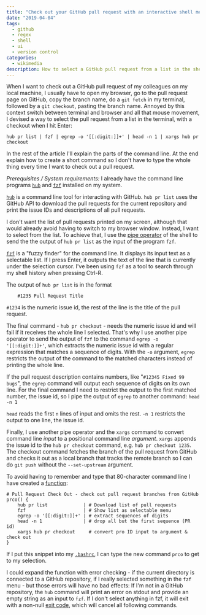 ```yaml
---
title: "Check out your GitHub pull request with an interactive shell menu"
date: "2019-04-04"
tags:
  - github
  - regex
  - shell
  - ui
  - version control
categories:
  - wikimedia
description: How to select a GitHub pull request from a list in the shell, with a checkout when you hit Enter
---
```


When I want to check out a GitHub pull request of my colleagues on my local machine, I usually have to open my browser, go to the pull request page on GitHub, copy the branch name, do a `git fetch` in my terminal, followed by a `git checkout`, pasting the branch name. Annoyed by this context switch between terminal and browser and all that mouse movement, I devised a way to select the pull request from a list in the terminal, with a checkout when I hit Enter:

```shell
hub pr list | fzf | egrep -o '[[:digit:]]+' | head -n 1 | xargs hub pr checkout
```

In the rest of the article I'll explain the parts of the command line. At the end explain how to create a short command so I don't have to type the whole thing every time I want to check out a pull request.

*Prerequisites / System requirements:* I already have the command line programs [`hub`][1] and [`fzf`][2] installed on my system.

[`hub`][1] is a command line tool for interacting with GitHub. `hub pr list` uses the GitHub API to download the pull requests for the current repository and print the issue IDs and descriptions of all pull requests.

I don't want the list of pull requests printed on my screen, although that would already avoid having to switch to my browser window. Instead, I want to select from the list. To achieve that, I use the [pipe operator](https://ryanstutorials.net/linuxtutorial/piping.php) of the shell to send the the output of `hub pr list` as the input of the program `fzf`.

[`fzf`][2] is a "fuzzy finder" for the command line. It displays its input text as a selectable list. If I press Enter, it outputs the text of the line that is currently under the selection cursor. I've been using `fzf` as a tool to search through my shell history when pressing Ctrl-R.

The output of `hub pr list` is in the format

```
    #1235 Pull Request Title
```

`#1234` is the numeric issue id, the rest of the line is the title of the pull request.

The final command - `hub pr checkout` - needs the numeric issue id and will fail if it receives the whole line I selected. That's why I use another pipe operator to send the output of `fzf` to the command `egrep -o '[[:digit:]]+'`, which extracts the numeric issue id with a regular expression that matches a sequence of digits. With the `-o` argument, `egrep` restricts the output of the command to the matched characters instead of printing the whole line.

If the pull request description contains numbers, like "`#12345 Fixed 99 bugs`", the `egrep` command will output each sequence of digits on its own line. For the final command I need to restrict the output to the first matched number, the issue id, so I pipe the output of `egrep` to another command: `head -n 1`

`head` reads the first `n` lines of input and omits the rest. `-n 1` restricts the output to one line, the issue id.

Finally, I use another pipe operator and the `xargs` command to convert command line *input* to a positional command line *argument*. `xargs` appends the issue id to the `hub pr checkout` command, e.g. `hub pr checkout 1235`. The checkout command fetches the branch of the pull request from GitHub and checks it out as a local branch that tracks the remote branch so I can do `git push` without the `--set-upstream` argument.

To avoid having to remember and type that 80-character command line I have created a [function](https://ryanstutorials.net/bash-scripting-tutorial/bash-functions.php):

```shell
# Pull Request Check Out - check out pull request branches from GitHub
prco() {
    hub pr list             | # Download list of pull requests
    fzf                     | # Show list as selectable menu
    egrep -o '[[:digit:]]+' | # extract sequences of digits
    head -n 1               | # drop all but the first sequence (PR id)
    xargs hub pr checkout     # convert pro ID input to argument & check out
}
```

If I put this snippet into my [`.bashrc`](https://unix.stackexchange.com/questions/129143/what-is-the-purpose-of-bashrc-and-how-does-it-work), I can type the new command `prco` to get to my selection.

I could expand the function with error checking - if the current directory is connected to a GitHub repository, if I really selected something in the `fzf` menu - but those errors will have no bad effects: If I'm not in a GitHub repository, the `hub` command will print an error on stdout and provide an empty string as an input to `fzf`. If I don't select anything in fzf, it will exit with a non-null [exit code](https://shapeshed.com/unix-exit-codes/), which will cancel all following commands.


[1]: https://github.com/github/hub
[2]: https://github.com/junegunn/fzf

